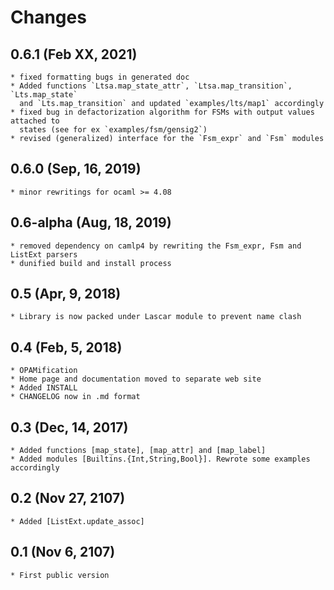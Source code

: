 # Changes

## 0.6.1 (Feb XX, 2021)
    * fixed formatting bugs in generated doc 
    * Added functions `Ltsa.map_state_attr`, `Ltsa.map_transition`, `Lts.map_state`
      and `Lts.map_transition` and updated `examples/lts/map1` accordingly
    * fixed bug in defactorization algorithm for FSMs with output values attached to
      states (see for ex `examples/fsm/gensig2`)
    * revised (generalized) interface for the `Fsm_expr` and `Fsm` modules

## 0.6.0 (Sep, 16, 2019)
    * minor rewritings for ocaml >= 4.08

## 0.6-alpha (Aug, 18, 2019)
    * removed dependency on camlp4 by rewriting the Fsm_expr, Fsm and ListExt parsers
    * dunified build and install process
    
## 0.5 (Apr, 9, 2018)
	* Library is now packed under Lascar module to prevent name clash
    
## 0.4 (Feb, 5, 2018)
	* OPAMification
	* Home page and documentation moved to separate web site
	* Added INSTALL
	* CHANGELOG now in .md format
	
## 0.3 (Dec, 14, 2017)
	* Added functions [map_state], [map_attr] and [map_label]
	* Added modules [Builtins.{Int,String,Bool}]. Rewrote some examples accordingly
	
## 0.2 (Nov 27, 2107)
    * Added [ListExt.update_assoc]
	
## 0.1 (Nov 6, 2107)
    * First public version
